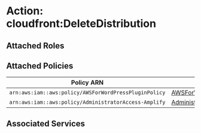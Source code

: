 # Action: cloudfront:DeleteDistribution

## Attached Roles

## Attached Policies

| Policy ARN | Policy Name |
|------------|-------------|
| `arn:aws:iam::aws:policy/AWSForWordPressPluginPolicy` | [AWSForWordPressPluginPolicy](../policies.md#awsforwordpresspluginpolicy) |
| `arn:aws:iam::aws:policy/AdministratorAccess-Amplify` | [AdministratorAccess-Amplify](../policies.md#administratoraccess-amplify) |

## Associated Services

